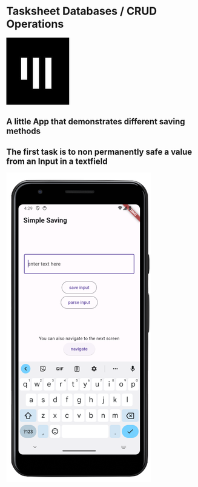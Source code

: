 # Tasksheet Databases / CRUD Operations

![app_akademie_logo](assets/app_akademie_logo.png)

## A little App that demonstrates different saving methods

## The first task is to non permanently safe a value from an Input in a textfield

![screen_simple_saving](assets/screen_simple_saving.png)
